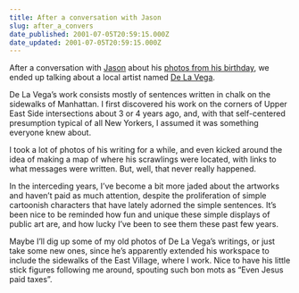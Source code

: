 ```yaml
---
title: After a conversation with Jason
slug: after_a_convers
date_published: 2001-07-05T20:59:15.000Z
date_updated: 2001-07-05T20:59:15.000Z
---
```


After a conversation with [Jason](http://q.queso.com) about his [photos from his birthday](http://q.queso.com/pictureShow?picNum=1095), we ended up talking about a local artist named [De La Vega](http://theword.hunter.cuny.edu/archive/vol19/culture/vega.html).

De La Vega’s work consists mostly of sentences written in chalk on the sidewalks of Manhattan. I first discovered his work on the corners of Upper East Side intersections about 3 or 4 years ago, and, with that self-centered presumption typical of all New Yorkers, I assumed it was something everyone knew about.

I took a lot of photos of his writing for a while, and even kicked around the idea of making a map of where his scrawlings were located, with links to what messages were written. But, well, that never really happened.

In the interceding years, I’ve become a bit more jaded about the artworks and haven’t paid as much attention, despite the proliferation of simple cartoonish characters that have lately adorned the simple sentences. It’s been nice to be reminded how fun and unique these simple displays of public art are, and how lucky I’ve been to see them these past few years.

Maybe I’ll dig up some of my old photos of De La Vega’s writings, or just take some new ones, since he’s apparently extended his workspace to include the sidewalks of the East Village, where I work. Nice to have his little stick figures following me around, spouting such bon mots as “Even Jesus paid taxes”.
